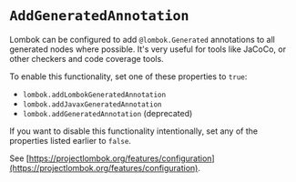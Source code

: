 # `AddGeneratedAnnotation`

Lombok can be configured to add `@lombok.Generated` annotations to all generated nodes where possible. It's very useful for tools like JaCoCo, or other checkers and code coverage tools.

To enable this functionality, set one of these properties to `true`:

* `lombok.addLombokGeneratedAnnotation`
* `lombok.addJavaxGeneratedAnnotation`
* `lombok.addGeneratedAnnotation` (deprecated)

If you want to disable this functionality intentionally, set any of the properties listed earlier to `false`.

See [https://projectlombok.org/features/configuration](https://projectlombok.org/features/configuration).
